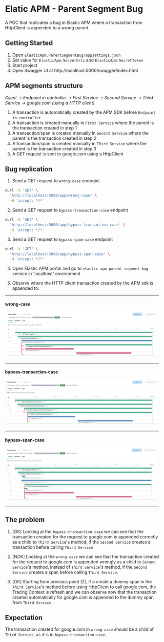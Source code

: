 # Elatic APM - Parent Segment Bug

A POC that replicates a bug in Elastic APM where a transaction from HttpClient is appended to a wrong parent

## Getting Started
1. Open `ElasticApm.ParentSegmentBug/appsettings.json`
2. Set value for `ElasticApm:ServerUrls` and `ElasticApm:SecretToken`
3. Start project
4. Open Swagger UI at http://localhost:5000/swagger/index.html

## APM segments structure
*Client -> Endpoint in controller -> First Service -> Second Service -> Third Service -> google.com (using a HTTP client)*

1. A transaction is automatically created by the APM SDK before `Endpoint in controller`
2. A transaction is created manually in `First Service` where the parent is the transaction created in step 1
3. A transaction/span is created manually in `Second Service` where the parent is the transaction created in step 2
4. A transaction/span is created manually in `Third Service` where the parent is the transaction created in step 3
5. A GET request is sent to google.com using a HttpClient

## Bug replication
1. Send a GET request to `wrong-case` endpoint
``` sh
curl -X 'GET' \
  'http://localhost:5000/app/wrong-case' \
  -H 'accept: */*'
```

2. Send a GET request to `bypass-transaction-case` endpoint
``` sh
curl -X 'GET' \
  'http://localhost:5000/app/bypass-transaction-case' \
  -H 'accept: */*'
```

3. Send a GET request to `bypass-span-case` endpoint
``` sh
curl -X 'GET' \
  'http://localhost:5000/app/bypass-span-case' \
  -H 'accept: */*'
```

4. Open Elastic APM portal and go to `elastic-apm-parent-segment-bug` service in 'localhost' environment

5. Observe where the HTTP client transaction created by the APM sdk is appended to:
______
#### wrong-case
![wrong-case](assets/images/wrong-case.jpg)
______
#### bypass-transaction-case
![bypass-transaction-case](assets/images/bypass-transaction-case.jpg)
______
#### bypass-span-case
![bypass-span-case](assets/images/bypass-span-case.jpg)
______

## The problem
1. [OK] Looking at the `bypass-transaction-case` we can see that the transaction created for the request to google.com is appended correctly as a child to `Third Service`'s method, if the `Second Service` creates a transaction before calling `Third Service`

2. [NOK] Looking at the `wrong-case` we can see that the transaction created for the request to google.com is appended wrongly as a child to `Second Service`'s method, instead of `Third Service`'s method, if the `Second Service` creates a span before calling `Third Service`.

3. [OK] Starting from previous point (2), if a create a dummy span in the `Third Service`'s method before using HttpClient to call google.com, the Tracing Context is refresh and we can observe now that the transaction created automatically for google.com is appended to the dummy span from `Third Service`.

## Expectation
The transaction created for google.com in `wrong-case` should be a child of `Third Service`, as it is in `bypass-transaction-case`. 